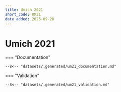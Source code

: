```yaml
---
title: Umich 2021
short_code: UM21
date_added: 2025-09-28
---
```


# Umich 2021

=== "Documentation"

    --8<-- "datasets/.generated/um21_documentation.md"

=== "Validation"

    --8<-- "datasets/.generated/um21_validation.md"

